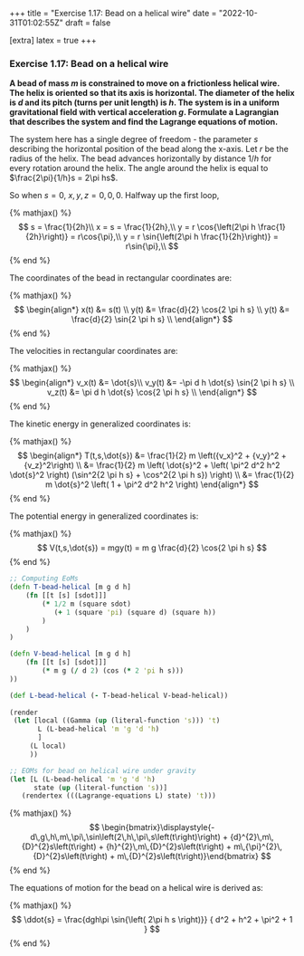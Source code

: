 +++
title = "Exercise 1.17: Bead on a helical wire"
date = "2022-10-31T01:02:55Z"
draft = false

[extra]
latex = true
+++







### Exercise 1.17: Bead on a helical wire

**A bead of mass $m$ is constrained to move on a frictionless helical wire. The helix is oriented so that its axis is horizontal. The diameter of the helix is $d$ and its pitch (turns per unit length) is $h$. The system is in a uniform gravitational field with vertical acceleration $g$. Formulate a Lagrangian that describes the system and find the Lagrange equations of motion.**



The system here has a single degree of freedom - the parameter $s$ describing the horizontal position of the bead along the x-axis. Let $r$ be the radius of the helix. The bead advances horizontally by distance $1/h$ for every rotation around the helix. The angle around the helix is equal to $\frac{2\pi}{1/h}s = 2\pi hs$.

So when $s = 0$, $x, y, z = 0, 0, 0$. Halfway up the first loop, 


{% mathjax() %}
$$
s = \frac{1}{2h}\\
x = s = \frac{1}{2h},\\
y = r \cos{\left(2\pi h \frac{1}{2h}\right)} = r\cos{\pi},\\
y = r \sin{\left(2\pi h \frac{1}{2h}\right)} = r\sin{\pi},\\
$$
{% end %}




The coordinates of the bead in rectangular coordinates are:


{% mathjax() %}
$$
\begin{align*}
x(t) &= s(t) \\
y(t) &= \frac{d}{2} \cos{2 \pi h s} \\
y(t) &= \frac{d}{2} \sin{2 \pi h s} \\
\end{align*}
$$
{% end %}




The velocities in rectangular coordinates are:


{% mathjax() %}
$$
\begin{align*}
v_x(t) &= \dot{s}\\
v_y(t) &= -\pi d h \dot{s} \sin{2 \pi h s}  \\
v_z(t) &= \pi d h \dot{s} \cos{2 \pi h s} \\
\end{align*}
$$
{% end %}




The kinetic energy in generalized coordinates is:


{% mathjax() %}
$$
\begin{align*}
T(t,s,\dot{s}) &= \frac{1}{2} m \left({v_x}^2 + {v_y}^2 + {v_z}^2\right) \\
               &= \frac{1}{2} m \left( \dot{s}^2 + \left( \pi^2 d^2 h^2 \dot{s}^2 \right) (\sin^2{2 \pi h s} + \cos^2{2 \pi h s}) \right) \\
               &= \frac{1}{2} m \dot{s}^2 \left( 1 + \pi^2 d^2 h^2 \right)
\end{align*}
$$
{% end %}




The potential energy in generalized coordinates is:

{% mathjax() %}
$$
V(t,s,\dot{s}) = mgy(t) = m g \frac{d}{2} \cos{2 \pi h s}
$$
{% end %}



```clojure
;; Computing EoMs
(defn T-bead-helical [m g d h]
    (fn [[t [s] [sdot]]]
        (* 1/2 m (square sdot) 
           (+ 1 (square 'pi) (square d) (square h))
        )
    )
)

(defn V-bead-helical [m g d h]
    (fn [[t [s] [sdot]]]
        (* m g (/ d 2) (cos (* 2 'pi h s)))
))

(def L-bead-helical (- T-bead-helical V-bead-helical))
    
(render
 (let [local ((Gamma (up (literal-function 's))) 't)
       L (L-bead-helical 'm 'g 'd 'h)
       ]
     (L local)
     ))

;; EOMs for bead on helical wire under gravity
(let [L (L-bead-helical 'm 'g 'd 'h)
      state (up (literal-function 's))]
   (rendertex (((Lagrange-equations L) state) 't)))
```


{% mathjax() %}
$$
\begin{bmatrix}\displaystyle{- d\,g\,h\,m\,\pi\,\sin\left(2\,h\,\pi\,s\left(t\right)\right) + {d}^{2}\,m\,{D}^{2}s\left(t\right) + {h}^{2}\,m\,{D}^{2}s\left(t\right) + m\,{\pi}^{2}\,{D}^{2}s\left(t\right) + m\,{D}^{2}s\left(t\right)}\end{bmatrix}
$$
{% end %}





The equations of motion for the bead on a helical wire is derived as:

{% mathjax() %}
$$
\ddot{s} = \frac{dgh\pi \sin{\left( 2\pi h s \right)}} { d^2  + h^2  +  \pi^2 + 1 }
$$
{% end %}


